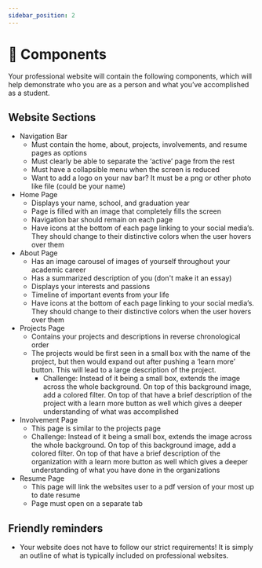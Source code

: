 ```yaml
---
sidebar_position: 2
---
```


# 🧩 Components

Your professional website will contain the following components, which will help demonstrate who you are as a person and what you’ve accomplished as a student.

## Website Sections

- Navigation Bar
  - Must contain the home, about, projects, involvements, and resume pages as options
  - Must clearly be able to separate the ‘active’ page from the rest
  - Must have a collapsible menu when the screen is reduced
  - Want to add a logo on your nav bar? It must be a png or other photo like file (could be your name)
- Home Page
  - Displays your name, school, and graduation year
  - Page is filled with an image that completely fills the screen
  - Navigation bar should remain on each page 
  - Have icons at the bottom of each page linking to your social media’s. They should change to their distinctive colors when the user hovers over them
- About Page
  - Has an image carousel of images of yourself throughout your academic career
  - Has a summarized description of you (don't make it an essay)
  - Displays your interests and passions
  - Timeline of important events from your life
  - Have icons at the bottom of each page linking to your social media’s. They should change to their distinctive colors when the user hovers over them
- Projects Page
  - Contains your projects and descriptions in reverse chronological order
  - The projects would be first seen in a small box with the name of the project, but then would expand out after pushing a ‘learn more’ button. This will lead to a large description of the project.
    - Challenge: Instead of it being a small box, extends the image across the whole background. On top of this background image, add a colored filter. On top of that have a brief description of the project with a learn more button as well which gives a deeper understanding of what was accomplished
- Involvement Page
  - This page is similar to the projects page
  - Challenge: Instead of it being a small box, extends the image across the whole background. On top of this background image, add a colored filter. On top of that have a brief description of the organization with a learn more button as well which gives a deeper understanding of what you have done in the organizations
- Resume Page
  - This page will link the websites user to a pdf version of your most up to date resume
  - Page must open on a separate tab

## Friendly reminders

- Your website does not have to follow our strict requirements! It is simply an outline of what is typically included on professional websites.